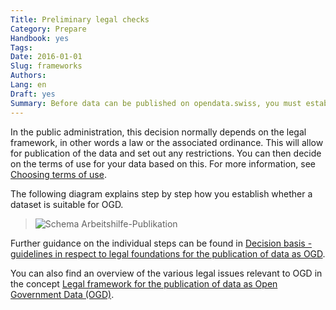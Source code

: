 ```yaml
---
Title: Preliminary legal checks
Category: Prepare
Handbook: yes
Tags:
Date: 2016-01-01
Slug: frameworks
Authors:
Lang: en
Draft: yes
Summary: Before data can be published on opendata.swiss, you must establish whether their publication as OGD is permitted.
---
```


In the public administration, this decision normally depends on the legal framework, in other words a law or the associated ordinance. This will allow for publication of the data and set out any restrictions. You can then decide on the terms of use for your data based on this. For more information, see [Choosing terms of use](terms).

The following diagram explains step by step how you establish whether a dataset is suitable for OGD.

> ![Schema Arbeitshilfe-Publikation](../../images/chart-arbeitshilfe-publikation-de.png)

Further guidance on the individual steps can be found in [Decision basis - guidelines in respect to legal foundations for the publication of data as OGD](/de/library/entscheid-rechtsgrundlagen).

You can also find an overview of the various legal issues relevant to OGD in the concept [Legal framework for the publication of data as Open Government Data (OGD)](/en/library/konzept-rechtliche-rahmen).
